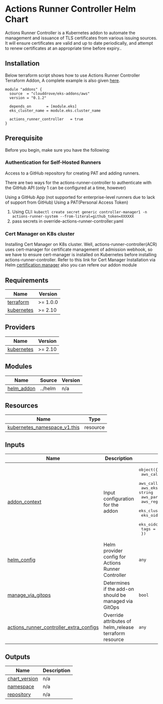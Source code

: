 # Actions Runner Controller Helm Chart

Actions Runner Controller is a Kubernetes addon to automate the management and issuance of TLS certificates from various issuing sources.
It will ensure certificates are valid and up to date periodically, and attempt to renew certificates at an appropriate time before expiry..

## Installation
Below terraform script shows how to use Actions Runner Controller Terraform Addon, A complete example is also given [here](https://github.com/clouddrove/terraform-helm-eks-addons/blob/master/_examples/complete/main.tf).
```hcl
module "addons" {
  source  = "clouddrove/eks-addons/aws"
  version = "0.1.2"
  
  depends_on       = [module.eks]
  eks_cluster_name = module.eks.cluster_name

  actions_runner_controller   = true
}
```
## Prerequisite

Before you begin, make sure you have the following:

### Authentication for Self-Hosted Runners
Access to a GitHub repository for creating PAT and adding runners.

There are two ways for the actions-runner-controller to authenticate with the GitHub API (only 1 can be configured at a time, however)

Using a GitHub App (not supported for enterprise-level runners due to lack of support from GitHub)
Using a PAT(Personal Access Token) 
1. Using CLI:
   `kubectl create secret generic controller-manager1 -n actions-runner-system --from-literal=github_token=XXXXXX`
2. pass secrets in override-actions-runner-controller.yaml
### Cert Manager on K8s cluster
Installing Cert Manager on K8s cluster.
Well, actions-runner-controller(ACR) uses cert-manager for certificate management of admission webhook, so we have to ensure cert-manager is installed on Kubernetes before installing actions-runner-controller.
Refer to this link for Cert Manager Installation via Helm [certification manager](https://artifacthub.io/packages/helm/cert-manager/cert-manager) also you can refere our addon module

<!-- BEGINNING OF PRE-COMMIT-TERRAFORM DOCS HOOK -->
## Requirements

| Name | Version |
|------|---------|
| <a name="requirement_terraform"></a> [terraform](#requirement\_terraform) | >= 1.0.0 |
| <a name="requirement_kubernetes"></a> [kubernetes](#requirement\_kubernetes) | >= 2.10 |

## Providers

| Name | Version |
|------|---------|
| <a name="provider_kubernetes"></a> [kubernetes](#provider\_kubernetes) | >= 2.10 |

## Modules

| Name | Source | Version |
|------|--------|---------|
| <a name="module_helm_addon"></a> [helm\_addon](#module\_helm\_addon) | ../helm | n/a |

## Resources

| Name | Type |
|------|------|
| [kubernetes_namespace_v1.this](https://registry.terraform.io/providers/hashicorp/kubernetes/latest/docs/resources/namespace_v1) | resource |

## Inputs

| Name | Description | Type | Default | Required |
|------|-------------|------|---------|:--------:|
| <a name="input_addon_context"></a> [addon\_context](#input\_addon\_context) | Input configuration for the addon | <pre>object({<br>    aws_caller_identity_account_id = string<br>    aws_caller_identity_arn        = string<br>    aws_eks_cluster_endpoint       = string<br>    aws_partition_id               = string<br>    aws_region_name                = string<br>    eks_cluster_id                 = string<br>    eks_oidc_issuer_url            = string<br>    eks_oidc_provider_arn          = string<br>    tags                           = map(string)<br>  })</pre> | n/a | yes |
| <a name="input_helm_config"></a> [helm\_config](#input\_helm\_config) | Helm provider config for Actions Runner Controller | `any` | `{}` | no |
| <a name="input_manage_via_gitops"></a> [manage\_via\_gitops](#input\_manage\_via\_gitops) | Determines if the add-on should be managed via GitOps | `bool` | `false` | no |
| <a name="input_actions_runner_controller_extra_configs"></a> [actions_runner_controller\_extra\_configs](#input\actions_runner_controller\_extra\_configs) | Override attributes of helm\_release terraform resource | `any` | `{}` | no |

## Outputs

| Name | Description |
|------|-------------|
| <a name="output_chart_version"></a> [chart\_version](#output\_chart\_version) | n/a |
| <a name="output_namespace"></a> [namespace](#output\_namespace) | n/a |
| <a name="output_repository"></a> [repository](#output\_repository) | n/a |
<!-- END OF PRE-COMMIT-TERRAFORM DOCS HOOK -->
